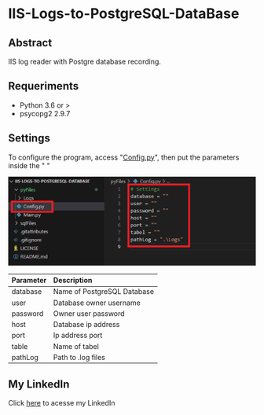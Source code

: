# IIS-Logs-to-PostgreSQL-DataBase

## Abstract
 IIS log reader with Postgre database recording.

 ## Requeriments
 - Python 3.6 or >
 - psycopg2 2.9.7
 
## Settings
To configure the program, access "[Config.py](https://github.com/AlbertoBruno1265/IIS-Logs-to-PostgreSQL-DataBase/blob/main/pyFiles/Config.py)", then put the parameters inside the " "

![Settings](https://github.com/AlbertoBruno1265/IIS-Logs-to-PostgreSQL-DataBase/blob/main/imgs/Settings.png)

| **Parameter** | **Description**
| :--------------- | :-----------------
| database | Name of PostgreSQL Database
| user     | Database owner username
| password | Owner user password
| host     | Database ip address
| port     | Ip address port
| table    | Name of tabel
| pathLog  | Path to .log files

## My LinkedIn
Click [here](https://www.linkedin.com/in/alberto-bruno-silvestre-de-oliveira-b7a010259/) to acesse my LinkedIn
